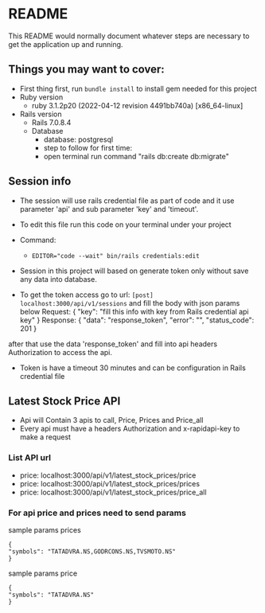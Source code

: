 # README
This README would normally document whatever steps are necessary to get the application up and running.

## Things you may want to cover:
* First thing first, run `bundle install` to install gem needed for this project
* Ruby version
  *  ruby 3.1.2p20 (2022-04-12 revision 4491bb740a) [x86_64-linux]
* Rails version
  * Rails 7.0.8.4
  * Database
    * database: postgresql
    * step to follow for first time:
    * open terminal run command "rails db:create db:migrate"

## Session info
* The session will use rails credential file as part of code and it use parameter 'api' and sub parameter 'key' and 'timeout'.

* To edit this file run this code on your terminal under your project

* Command: 
	* `EDITOR="code --wait" bin/rails credentials:edit`

* Session in this project will based on generate token only without save any data into database.

* To get the token access go to url:
`[post] localhost:3000/api/v1/sessions` 
and fill the body with json params below
Request:
    { "key": "fill this info with key from Rails credential api key" }
Response:
    {
    "data": "response_token",
    "error": "",
    "status_code": 201
    }

after that use the data 'response_token' and fill into api headers Authorization to access the api.

* Token is have a timeout 30 minutes and can be configuration in Rails credential file

## Latest Stock Price API

* Api will Contain 3 apis to call, Price, Prices and Price_all
* Every api must have a headers Authorization and x-rapidapi-key to make a request

### List API url
* price: localhost:3000/api/v1/latest_stock_prices/price
* price: localhost:3000/api/v1/latest_stock_prices/prices
* price: localhost:3000/api/v1/latest_stock_prices/price_all

  

### For api price and prices need to send params

sample params prices

    {
    "symbols": "TATADVRA.NS,GODRCONS.NS,TVSMOTO.NS"
    }

  sample params price

    {
    "symbols": "TATADVRA.NS"
    }
